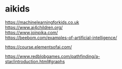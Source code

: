 # aikids

https://machinelearningforkids.co.uk <br/>
https://www.ai4children.org/ <br/>
https://www.joinpika.com/ <br/>
https://beebom.com/examples-of-artificial-intelligence/ <br/>

https://course.elementsofai.com/

https://www.redblobgames.com/pathfinding/a-star/introduction.html#graphs
